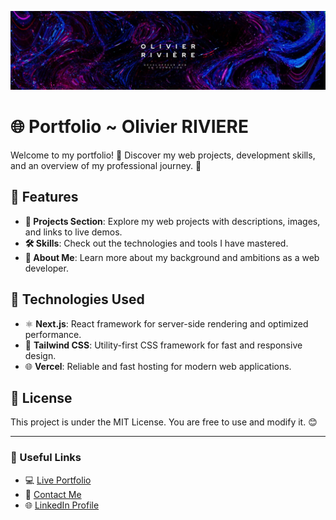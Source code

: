 ![Logo](./public/img/logo_perso.jpg)

# 🌐 Portfolio ~ Olivier RIVIERE

Welcome to my portfolio! 🎨 Discover my web projects, development skills, and an overview of my professional journey. 🌟

## 🌟 Features

- **💼 Projects Section**: Explore my web projects with descriptions, images, and links to live demos.
- **🛠️ Skills**: Check out the technologies and tools I have mastered.
- **📃 About Me**: Learn more about my background and ambitions as a web developer.

## 🚀 Technologies Used

- ⚛️ **Next.js**: React framework for server-side rendering and optimized performance.
- 🎨 **Tailwind CSS**: Utility-first CSS framework for fast and responsive design.
- 🌐 **Vercel**: Reliable and fast hosting for modern web applications.

## 📝 License

This project is under the MIT License. You are free to use and modify it. 😊

---

### 🔗 Useful Links

- 💻 [Live Portfolio](https://your-portfolio.vercel.app/)
- 📧 [Contact Me](mailto:olivier.riviere.dev@gmail.com)
- 🌐 [LinkedIn Profile](https://www.linkedin.com/in/olivierriviere/)